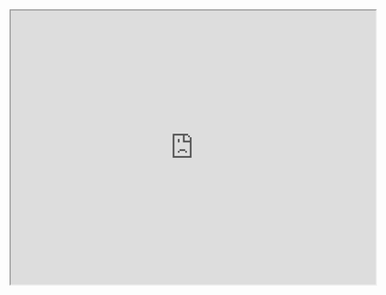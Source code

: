 <iframe src="https://www.google.com/maps/d/u/0/embed?mid=1fE45AChXqOAghQnqYx5ozCerdw3kL4A_" width="640" height="480"></iframe>

